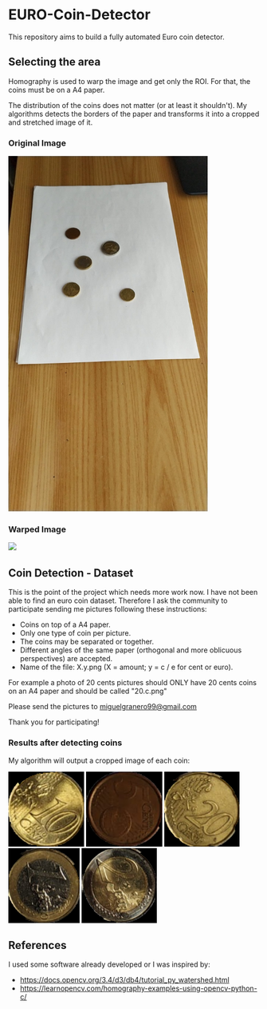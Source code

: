 # EURO-Coin-Detector
This repository aims to build a fully automated Euro coin detector.

## Selecting the area

Homography is used to warp the image and get only the ROI. For that, the coins must be on a A4 paper.

The distribution of the coins does not matter (or at least it shouldn't). My algorithms detects the borders of the paper and transforms it into a cropped and stretched image of it.

### Original Image
<img src="images/torcida.jpeg" width="400"/>

### Warped Image
<img src="images/output.png" width="400"/>

## Coin Detection - Dataset

This is the point of the project  which needs more work now. I have not been able to find an euro coin dataset. Therefore I ask the community to participate sending me pictures following these instructions:
- Coins on top of a A4 paper.
- Only one type of coin per picture.
- The coins may be separated or together.
- Different angles of the same paper (orthogonal and more oblicuous perspectives) are accepted.
- Name of the file: X.y.png (X = amount; y = c / e for cent or euro).

For example a photo of 20 cents pictures should ONLY have 20 cents coins on an A4 paper and should be called "20.c.png"

Please send the pictures to miguelgranero99@gmail.com

Thank you for participating!

### Results after detecting coins
My algorithm will output a cropped image of each coin:

<img src="images/coin0.png" height="150"/> <img src="images/coin1.png" height="150"/> <img src="images/coin2.png" height="150"/> <img src="images/coin3.png" height="150"/> <img src="images/coin4.png" height="150"/>

## References
I used some software already developed or I was inspired by:
- https://docs.opencv.org/3.4/d3/db4/tutorial_py_watershed.html
- https://learnopencv.com/homography-examples-using-opencv-python-c/
